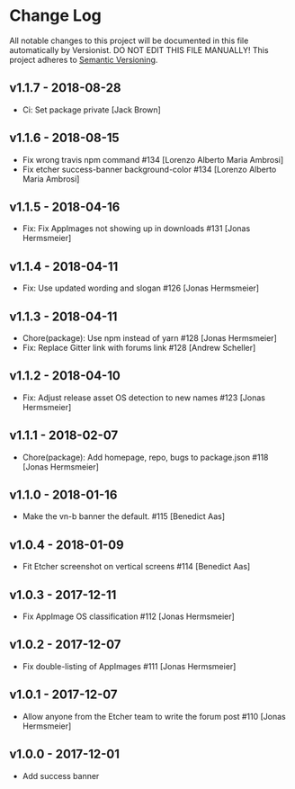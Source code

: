 # Change Log

All notable changes to this project will be documented in this file
automatically by Versionist. DO NOT EDIT THIS FILE MANUALLY!
This project adheres to [Semantic Versioning](http://semver.org/).

## v1.1.7 - 2018-08-28

* Ci: Set package private [Jack Brown]

## v1.1.6 - 2018-08-15

* Fix wrong travis npm command #134 [Lorenzo Alberto Maria Ambrosi]
* Fix etcher success-banner background-color #134 [Lorenzo Alberto Maria Ambrosi]

## v1.1.5 - 2018-04-16

* Fix: Fix AppImages not showing up in downloads #131 [Jonas Hermsmeier]

## v1.1.4 - 2018-04-11

* Fix: Use updated wording and slogan #126 [Jonas Hermsmeier]

## v1.1.3 - 2018-04-11

* Chore(package): Use npm instead of yarn #128 [Jonas Hermsmeier]
* Fix: Replace Gitter link with forums link #128 [Andrew Scheller]

## v1.1.2 - 2018-04-10

* Fix: Adjust release asset OS detection to new names #123 [Jonas Hermsmeier]

## v1.1.1 - 2018-02-07

* Chore(package): Add homepage, repo, bugs to package.json #118 [Jonas Hermsmeier]

## v1.1.0 - 2018-01-16

* Make the vn-b banner the default. #115 [Benedict Aas]

## v1.0.4 - 2018-01-09

* Fit Etcher screenshot on vertical screens #114 [Benedict Aas]

## v1.0.3 - 2017-12-11

* Fix AppImage OS classification #112 [Jonas Hermsmeier]

## v1.0.2 - 2017-12-07

* Fix double-listing of AppImages #111 [Jonas Hermsmeier]

## v1.0.1 - 2017-12-07

* Allow anyone from the Etcher team to write the forum post #110 [Jonas Hermsmeier]

## v1.0.0 - 2017-12-01

* Add success banner

